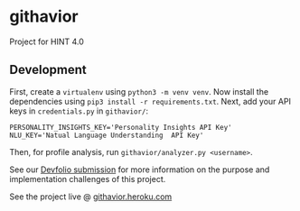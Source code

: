 # githavior
Project for HINT 4.0

## Development
First, create a `virtualenv` using `python3 -m venv venv`. Now install the dependencies using `pip3 install -r requirements.txt`. Next, add your API keys in `credentials.py` in `githavior/`:

```
PERSONALITY_INSIGHTS_KEY='Personality Insights API Key'
NLU_KEY='Natual Language Understanding  API Key'
```

Then, for profile analysis, run `githavior/analyzer.py <username>`.

See our [Devfolio submission](https://devfolio.co/submissions/githavior) for more information on the purpose and implementation challenges of this project.

See the project live @ [githavior.heroku.com](https://githavior.heroku.com)
